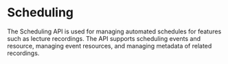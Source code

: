 # Scheduling
The Scheduling API is used for managing automated schedules for features such as lecture recordings. The API supports scheduling events and resource, managing event resources, and managing metadata of related recordings.
